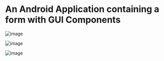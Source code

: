 # An Android Application containing a form with GUI Components

![image](https://github.com/anvita-kumar30/AndroidApp/assets/109106936/32b99182-4fe7-482f-81b7-a177b078413a)

![image](https://github.com/anvita-kumar30/AndroidApp/assets/109106936/83fb5efa-ba36-440f-9d3d-8a120cedd599)

![image](https://github.com/anvita-kumar30/AndroidApp/assets/109106936/7bcc1664-e2a9-47b4-86d5-5caf858b1647)
